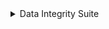 <details>
 <summary>
  Data Integrity Suite
 </summary>
 <table id="T_d532a">
  <thead>
   <tr>
    <th class="col_heading level0 col0" id="T_d532a_level0_col0">
     Status
    </th>
    <th class="col_heading level0 col1" id="T_d532a_level0_col1">
     Check
    </th>
    <th class="col_heading level0 col2" id="T_d532a_level0_col2">
     Condition
    </th>
    <th class="col_heading level0 col3" id="T_d532a_level0_col3">
     More Info
    </th>
   </tr>
  </thead>
  <tbody>
   <tr>
    <td class="data row0 col0" id="T_d532a_row0_col0">
     <div style="color: green;text-align: center">
      ✓
     </div>
    </td>
    <td class="data row0 col1" id="T_d532a_row0_col1">
     Single Value in Column
    </td>
    <td class="data row0 col2" id="T_d532a_row0_col2">
     Does not contain only a single value
    </td>
    <td class="data row0 col3" id="T_d532a_row0_col3">
     Passed for 10 relevant columns
    </td>
   </tr>
   <tr>
    <td class="data row1 col0" id="T_d532a_row1_col0">
     <div style="color: green;text-align: center">
      ✓
     </div>
    </td>
    <td class="data row1 col1" id="T_d532a_row1_col1">
     Special Characters
    </td>
    <td class="data row1 col2" id="T_d532a_row1_col2">
     Ratio of samples containing solely special character is less or equal to 0.1%
    </td>
    <td class="data row1 col3" id="T_d532a_row1_col3">
     Passed for 10 relevant columns
    </td>
   </tr>
   <tr>
    <td class="data row2 col0" id="T_d532a_row2_col0">
     <div style="color: green;text-align: center">
      ✓
     </div>
    </td>
    <td class="data row2 col1" id="T_d532a_row2_col1">
     Mixed Nulls
    </td>
    <td class="data row2 col2" id="T_d532a_row2_col2">
     Number of different null types is less or equal to 1
    </td>
    <td class="data row2 col3" id="T_d532a_row2_col3">
     Passed for 10 relevant columns
    </td>
   </tr>
   <tr>
    <td class="data row3 col0" id="T_d532a_row3_col0">
     <div style="color: green;text-align: center">
      ✓
     </div>
    </td>
    <td class="data row3 col1" id="T_d532a_row3_col1">
     String Mismatch
    </td>
    <td class="data row3 col2" id="T_d532a_row3_col2">
     No string variants
    </td>
    <td class="data row3 col3" id="T_d532a_row3_col3">
     Passed for 1 relevant column
    </td>
   </tr>
   <tr>
    <td class="data row4 col0" id="T_d532a_row4_col0">
     <div style="color: green;text-align: center">
      ✓
     </div>
    </td>
    <td class="data row4 col1" id="T_d532a_row4_col1">
     Data Duplicates
    </td>
    <td class="data row4 col2" id="T_d532a_row4_col2">
     Duplicate data ratio is less or equal to 5%
    </td>
    <td class="data row4 col3" id="T_d532a_row4_col3">
     Found 0% duplicate data
    </td>
   </tr>
   <tr>
    <td class="data row5 col0" id="T_d532a_row5_col0">
     <div style="color: green;text-align: center">
      ✓
     </div>
    </td>
    <td class="data row5 col1" id="T_d532a_row5_col1">
     String Length Out Of Bounds
    </td>
    <td class="data row5 col2" id="T_d532a_row5_col2">
     Ratio of string length outliers is less or equal to 0%
    </td>
    <td class="data row5 col3" id="T_d532a_row5_col3">
     Passed for 1 relevant column
    </td>
   </tr>
   <tr>
    <td class="data row6 col0" id="T_d532a_row6_col0">
     <div style="color: green;text-align: center">
      ✓
     </div>
    </td>
    <td class="data row6 col1" id="T_d532a_row6_col1">
     Conflicting Labels
    </td>
    <td class="data row6 col2" id="T_d532a_row6_col2">
     Ambiguous sample ratio is less or equal to 0%
    </td>
    <td class="data row6 col3" id="T_d532a_row6_col3">
     Ratio of samples with conflicting labels: 0%
    </td>
   </tr>
   <tr>
    <td class="data row7 col0" id="T_d532a_row7_col0">
     <div style="color: green;text-align: center">
      ✓
     </div>
    </td>
    <td class="data row7 col1" id="T_d532a_row7_col1">
     Feature Label Correlation
    </td>
    <td class="data row7 col2" id="T_d532a_row7_col2">
     Features' Predictive Power Score is less than 0.8
    </td>
    <td class="data row7 col3" id="T_d532a_row7_col3">
     Passed for 9 relevant columns
    </td>
   </tr>
   <tr>
    <td class="data row8 col0" id="T_d532a_row8_col0">
     <div style="color: green;text-align: center">
      ✓
     </div>
    </td>
    <td class="data row8 col1" id="T_d532a_row8_col1">
     Feature-Feature Correlation
    </td>
    <td class="data row8 col2" id="T_d532a_row8_col2">
     Not more than 0 pairs are correlated above 0.9
    </td>
    <td class="data row8 col3" id="T_d532a_row8_col3">
     All correlations are less than 0.9 except pairs []
    </td>
   </tr>
  </tbody>
 </table>
</details>
